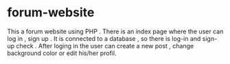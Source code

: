 # forum-website
This a forum website using PHP . 
There is an index page where the user can log in , sign up .
It is connected to a database , so there is log-in and sign-up check .
After loging in the user can create a new post , change background color or edit his/her profil. 
